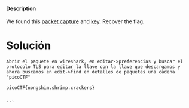 #### Description

We found this [packet capture](https://jupiter.challenges.picoctf.org/static/0c84d3636dd088d9fe4efd5d0d869a06/capture.pcap) and [key](https://jupiter.challenges.picoctf.org/static/0c84d3636dd088d9fe4efd5d0d869a06/picopico.key). Recover the flag.

# Solución

````
Abrir el paquete en wireshark, en editar->preferencias y buscar el protocolo TLS para editar la llave con la llave que descargamos y ahora buscamos en edit->find en detalles de paquetes una cadena "picoCTF"

picoCTF{nongshim.shrimp.crackers}


```